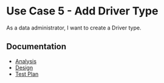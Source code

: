 # Use Case 5 - Add Driver Type #

As a data administrator, I want to create a Driver type.

## Documentation

* [Analysis](AddDriverType-ANALYSIS.md)
* [Design](AddDriverType-DESIGN.md)
* [Test Plan](AddDriverType-TESTPLAN.md)